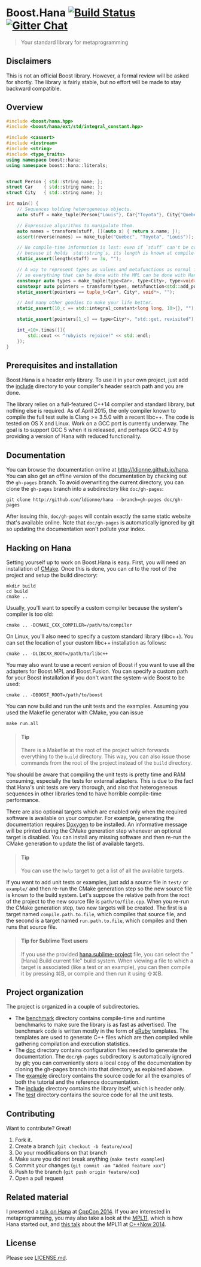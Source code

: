 # Boost.Hana <a href="https://travis-ci.org/ldionne/hana" target="_blank">![Build Status][Travis.master]</a> <a href="https://gitter.im/ldionne/hana" target="_blank">![Gitter Chat][Gitter.badge]</a>
> Your standard library for metaprogramming

## Disclaimers
This is not an official Boost library. However, a formal review will be asked
for shortly. The library is fairly stable, but no effort will be made to stay
backward compatible.


## Overview
<!-- Important: keep this in sync with example/overview.cpp -->
```cpp
#include <boost/hana.hpp>
#include <boost/hana/ext/std/integral_constant.hpp>

#include <cassert>
#include <iostream>
#include <string>
#include <type_traits>
using namespace boost::hana;
using namespace boost::hana::literals;


struct Person { std::string name; };
struct Car    { std::string name; };
struct City   { std::string name; };

int main() {
    // Sequences holding heterogeneous objects.
    auto stuff = make_tuple(Person{"Louis"}, Car{"Toyota"}, City{"Quebec"});

    // Expressive algorithms to manipulate them.
    auto names = transform(stuff, [](auto x) { return x.name; });
    assert(reverse(names) == make_tuple("Quebec", "Toyota", "Louis"));

    // No compile-time information is lost: even if `stuff` can't be constexpr
    // because it holds `std::string`s, its length is known at compile-time.
    static_assert(length(stuff) == 3u, "");

    // A way to represent types as values and metafunctions as normal functions,
    // so everything that can be done with the MPL can be done with Hana.
    constexpr auto types = make_tuple(type<Car>, type<City>, type<void>);
    constexpr auto pointers = transform(types, metafunction<std::add_pointer>);
    static_assert(pointers == tuple_t<Car*, City*, void*>, "");

    // And many other goodies to make your life better.
    static_assert(10_c == std::integral_constant<long long, 10>{}, "");

    static_assert(pointers[1_c] == type<City*>, "std::get, revisited");

    int_<10>.times([]{
        std::cout << "rubyists rejoice!" << std::endl;
    });
}
```


## Prerequisites and installation
Boost.Hana is a header only library. To use it in your own project, just add
the [include](include) directory to your compiler's header search path and
you are done.

The library relies on a full-featured C++14 compiler and standard library,
but nothing else is required. As of April 2015, the only compiler known to
compile the full test suite is Clang >= 3.5.0 with a recent libc++. The code
is tested on OS X and Linux. Work on a GCC port is currently underway. The
goal is to support GCC 5 when it is released, and perhaps GCC 4.9 by providing
a version of Hana with reduced functionality.


## Documentation
You can browse the documentation online at http://ldionne.github.io/hana.
You can also get an offline version of the documentation by checking out
the `gh-pages` branch. To avoid overwriting the current directory, you
can clone the `gh-pages` branch into a subdirectory like `doc/gh-pages`:
```shell
git clone http://github.com/ldionne/hana --branch=gh-pages doc/gh-pages
```

After issuing this, `doc/gh-pages` will contain exactly the same static
website that's available online. Note that `doc/gh-pages` is automatically
ignored by git so updating the documentation won't pollute your index.


## Hacking on Hana
Setting yourself up to work on Boost.Hana is easy. First, you will need an
installation of [CMake][]. Once this is done, you can `cd` to the root of
the project and setup the build directory:
```shell
mkdir build
cd build
cmake ..
```

Usually, you'll want to specify a custom compiler because the system's
compiler is too old:
```shell
cmake .. -DCMAKE_CXX_COMPILER=/path/to/compiler
```

On Linux, you'll also need to specify a custom standard library (libc++).
You can set the location of your custom libc++ installation as follows:
```shell
cmake .. -DLIBCXX_ROOT=/path/to/libc++
```

You may also want to use a recent version of Boost if you want to use all the
adapters for Boost.MPL and Boost.Fusion. You can specify a custom path for
your Boost installation if you don't want the system-wide Boost to be used:
```shell
cmake .. -DBOOST_ROOT=/path/to/boost
```

You can now build and run the unit tests and the examples. Assuming you
used the Makefile generator with CMake, you can issue
```shell
make run.all
```

> #### Tip
> There is a Makefile at the root of the project which forwards everything
> to the `build` directory. This way, you can also issue those commands from
> the root of the project instead of the `build` directory.

You should be aware that compiling the unit tests is pretty time and RAM
consuming, especially the tests for external adapters. This is due to the
fact that Hana's unit tests are very thorough, and also that heterogeneous
sequences in other libraries tend to have horrible compile-time performance.

There are also optional targets which are enabled only when the required
software is available on your computer. For example, generating the
documentation requires [Doxygen][] to be installed. An informative message
will be printed during the CMake generation step whenever an optional target
is disabled. You can install any missing software and then re-run the CMake
generation to update the list of available targets.

> #### Tip
> You can use the `help` target to get a list of all the available targets.

If you want to add unit tests or examples, just add a source file in `test/`
or `example/` and then re-run the CMake generation step so the new source
file is known to the build system. Let's suppose the relative path from the
root of the project to the new source file is `path/to/file.cpp`. When you
re-run the CMake generation step, two new targets will be created. The first
is a target named `compile.path.to.file`, which compiles that source file, and
the second is a target named `run.path.to.file`, which compiles and then runs
that source file.

> #### Tip for Sublime Text users
> If you use the provided [hana.sublime-project](hana.sublime-project) file,
> you can select the "[Hana] Build current file" build system. When viewing a
> file to which a target is associated (like a test or an example), you can
> then compile it by pressing ⌘B, or compile and then run it using ⇧⌘B.


## Project organization
The project is organized in a couple of subdirectories.
- The [benchmark](benchmark) directory contains compile-time and runtime
  benchmarks to make sure the library is as fast as advertised. The benchmark
  code is written mostly in the form of [eRuby][] templates. The templates
  are used to generate C++ files which are then compiled while gathering
  compilation and execution statistics.
- The [doc](doc) directory contains configuration files needed to generate
  the documentation. The `doc/gh-pages` subdirectory is automatically ignored
  by git; you can conveniently store a local copy of the documentation by
  cloning the gh-pages branch into that directory, as explained above.
- The [example](example) directory contains the source code for all the
  examples of both the tutorial and the reference documentation.
- The [include](include) directory contains the library itself, which is
  header only.
- The [test](test) directory contains the source code for all the unit tests.


## Contributing
Want to contribute? Great!

1. Fork it.
2. Create a branch (`git checkout -b feature/xxx`)
3. Do your modifications on that branch
4. Make sure you did not break anything (`make tests examples`)
5. Commit your changes (`git commit -am "Added feature xxx"`)
6. Push to the branch (`git push origin feature/xxx`)
7. Open a pull request


## Related material
I presented a [talk on Hana][Hana-CppCon] at [CppCon 2014][CppCon].
If you are interested in metaprogramming, you may also take a look at the
[MPL11][], which is how Hana started out, and [this talk][MPL11-C++Now] about
the MPL11 at [C++Now 2014][C++Now].


## License
Please see [LICENSE.md](LICENSE.md).


<!-- Links -->
[C++Now]: http://cppnow.org
[CMake]: http://www.cmake.org
[CppCon]: http://cppcon.org
[Doxygen]: http://www.doxygen.org
[eRuby]: http://en.wikipedia.org/wiki/ERuby
[Gitter.badge]: https://img.shields.io/badge/gitter-join%20chat%20%E2%86%92-brightgreen.svg
[Hana-CppCon]: http://ldionne.github.io/hana-cppcon-2014
[MPL11-C++Now]: http://ldionne.github.io/mpl11-cppnow-2014
[MPL11]: http://github.com/ldionne/mpl11
[Travis.master]: https://travis-ci.org/ldionne/hana.svg?branch=master
